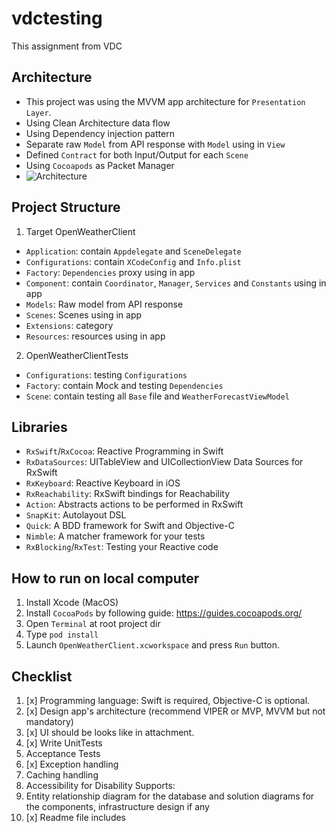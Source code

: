 # vdctesting
This assignment from VDC

## Architecture
- This project was using the MVVM app architecture for `Presentation Layer`.
- Using Clean Architecture data flow
- Using Dependency injection pattern  
- Separate raw `Model` from API response with `Model` using in `View`
- Defined `Contract` for both Input/Output for each `Scene`
- Using `Cocoapods` as Packet Manager
- ![Architecture](https://i.ibb.co/Sn4hh2p/IMG-0065.png)

## Project Structure
1. Target OpenWeatherClient
- `Application`: contain `Appdelegate` and `SceneDelegate`
- `Configurations`: contain `XCodeConfig` and `Info.plist`
- `Factory`: `Dependencies` proxy using in app
- `Component`: contain `Coordinator`, `Manager`, `Services` and `Constants` using in app
- `Models`: Raw model from API response
- `Scenes`: Scenes using in app
- `Extensions`: category
- `Resources`: resources using in app

2. OpenWeatherClientTests
- `Configurations`: testing `Configurations`
- `Factory`: contain Mock and testing `Dependencies`
- `Scene`: contain testing all `Base` file and `WeatherForecastViewModel`

## Libraries
- `RxSwift`/`RxCocoa`: Reactive Programming in Swift
- `RxDataSources`: UITableView and UICollectionView Data Sources for RxSwift
- `RxKeyboard`: Reactive Keyboard in iOS
- `RxReachability`: RxSwift bindings for Reachability
- `Action`: Abstracts actions to be performed in RxSwift
- `SnapKit`: Autolayout DSL
- `Quick`: A BDD framework for Swift and Objective-C
- `Nimble`: A matcher framework for your tests
- `RxBlocking`/`RxTest`: Testing your Reactive code


## How to run on local computer
1. Install Xcode (MacOS)
1. Install `CocoaPods` by following guide: https://guides.cocoapods.org/
2. Open `Terminal` at root project dir
3. Type `pod install`
4. Launch `OpenWeatherClient.xcworkspace` and press `Run` button.

## Checklist
1. [x] Programming language: Swift is required, Objective-C is optional.
2. [x] Design app's architecture (recommend VIPER or MVP, MVVM but not mandatory)
3. [x] UI should be looks like in attachment.
4. [x] Write UnitTests
5. Acceptance Tests
6. [x] Exception handling
7. Caching handling
8. Accessibility for Disability Supports:
9. Entity relationship diagram for the database and solution diagrams for the components, infrastructure design if any
10. [x] Readme file includes
 
